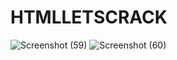 # HTMLLETSCRACK
![Screenshot (59)](https://user-images.githubusercontent.com/68770067/141810129-b69ed96b-4273-4efb-89eb-36c59bb84576.png)
![Screenshot (60)](https://user-images.githubusercontent.com/68770067/142011574-2f827f20-b95c-425a-b670-f88444b4e916.png)

